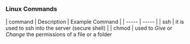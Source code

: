 ### Linux Commands

| command | Description | Example Command |
| ----- | ----- |
| ssh | it is used to ssh into the server (secure shell) |
| chmod | used to *Give* or *Change* the permissions of a file or a folder
